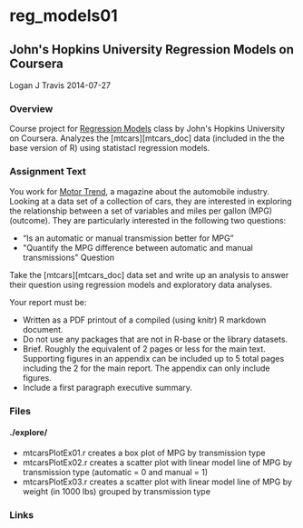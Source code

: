 # reg_models01
## John's Hopkins University Regression Models on Coursera
Logan J Travis
2014-07-27

### Overview
Course project for [Regression Models][coursera_reg_models] class by John's Hopkins University on Coursera. Analyzes the [mtcars][mtcars_doc] data (included in the the base version of R) using statistacl regression models.

### Assignment Text
You work for [Motor Trend][motor_trend], a magazine about the automobile industry. Looking at a data set of a collection of cars, they are interested in exploring the relationship between a set of variables and miles per gallon (MPG) (outcome). They are particularly interested in the following two questions:

* “Is an automatic or manual transmission better for MPG”
* "Quantify the MPG difference between automatic and manual transmissions"
Question

Take the [mtcars][mtcars_doc] data set and write up an analysis to answer their question using regression models and exploratory data analyses.

Your report must be:

* Written as a PDF printout of a compiled (using knitr) R markdown document.
* Do not use any packages that are not in R-base or the library datasets.
* Brief. Roughly the equivalent of 2 pages or less for the main text. Supporting figures in an appendix can be included up to 5 total pages including the 2 for the main report. The appendix can only include figures.
* Include a first paragraph executive summary.

### Files
#### ./explore/
* mtcarsPlotEx01.r creates a box plot of MPG by transmission type
* mtcarsPlotEx02.r creates a scatter plot with linear model line of MPG by transmission type (automatic = 0 and manual = 1)
* mtcarsPlotEx03.r creates a scatter plot with linear model line of MPG by weight (in 1000 lbs) grouped by transmission type

### Links
[coursera_reg_models]: https://www.coursera.org/course/regmods
[mtcars_do]: http://stat.ethz.ch/R-manual/R-devel/library/datasets/html/mtcars.html
[motor_trend]: http://www.motortrend.com/